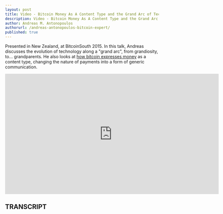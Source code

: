 ```yaml
---
layout: post
title: Video - Bitcoin Money As A Content Type and the Grand Arc of Technology
description: Video - Bitcoin Money As A Content Type and the Grand Arc of Technology
author: Andreas M. Antonopoulos
authorurl: /andreas-antonopoulos-bitcoin-expert/
published: true
---
```


<p>Presented in New Zealand, at BitcoinSouth 2015. In this talk, Andreas discusses the evolution of technology along a "grand arc", from grandiosity, to... grandparents. He also looks at <a href="/video-bitcoin-money-as-language/">how bitcoin expresses money</a> as a content type, changing the nature of payments into a form of generic communication.</p>

<center><iframe width="700" height="394" src="https://www.youtube.com/embed/6vFgBGdmDgs?list=PLPQwGV1aLnTthcG265_FYSaV24hFScvC0" frameborder="0" allowfullscreen></iframe></center>

<h2>TRANSCRIPT</h2>
